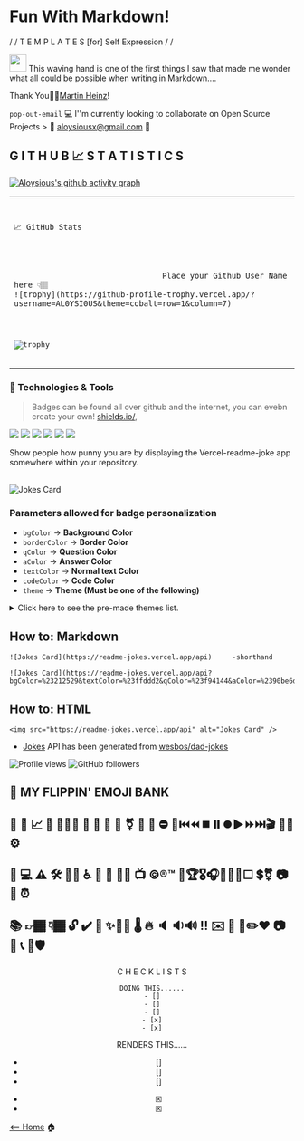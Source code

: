 # Fun With Markdown!

/ /  T E M P L A T E S   [for] Self Expression / /

<img src="https://raw.githubusercontent.com/MartinHeinz/MartinHeinz/master/wave.gif" width="30px"> This waving hand is one of the first things I saw that made me wonder what all  could be possible when writing in Markdown....

Thank You🙏🏾[Martin Heinz](https://github.com/MartinHeinz)!

`pop-out-email` :computer: I''m currently looking to collaborate on Open Source Projects > :email: [aloysiousx@gmail.com](mailto:aloysiousx@gmail.com) :email:

## G I T H U B 📈 S T A T I S T I C S
[![Aloysious's github activity graph](https://activity-graph.herokuapp.com/graph?username=AL0YSI0US&theme=redical)](https://github.com/AL0YSI0US/github-readme-activity-graph)

<table><tr><td>
<pre>

````
📈 GitHub Stats 




                                Place your Github User Name here 👇🏽
![trophy](https://github-profile-trophy.vercel.app/?username=AL0YSI0US&theme=cobalt=row=1&column=7)
                                                      
````

![trophy](https://github-profile-trophy.vercel.app/?username=AL0YSI0US&theme=cobalt=row=1&column=7)
</pre>
</td></tr></table>

### 🔧 Technologies & Tools

> Badges can be found all over github and the internet, you can evebn create your own! [shields.io/](https://shields.io/),

![](https://img.shields.io/badge/OS-Linux-informational?style=flat&logo=linux&logoColor=white&color=2bbc8a) ![](https://img.shields.io/badge/Shell-Bash-informational?style=flat&logo=gnu-bash&logoColor=white&color=2bbc8a)  ![](https://img.shields.io/badge/Code-Vue-informational?style=flat&logo=vue.js&logoColor=white&color=2bbc8a) ![](https://img.shields.io/badge/Tools-Docker-informational?style=flat&logo=docker&logoColor=white&color=2bbc8a) ![](https://img.shields.io/badge/Tools-Red_Hat_OpenShift-informational?style=flat&logo=red-hat-open-shift&logoColor=white&color=2bbc8a) ![](https://img.shields.io/badge/Tools-Kubernetes-informational?style=flat&logo=kubernetes&logoColor=white&color=2bbc8a)

Show people how punny you are by displaying the Vercel-readme-joke app somewhere within your repository.<br><br>

![Jokes Card](https://readme-jokes.vercel.app/api?bgColor=%23073b4c&textColor=%2306d6a0&aColor=%2306d6a0&borderColor=%2306d6a0)

### Parameters allowed for badge personalization
- `bgColor` → **Background Color**
- `borderColor` → **Border Color**
- `qColor` → **Question Color**
- `aColor` → **Answer Color**
- `textColor` → **Normal text Color**
- `codeColor` → **Code Color**
- `theme` → **Theme (Must be one of the following)**
<details>

<summary>Click here to see the pre-made themes list.</summary>
<br/>

- `default`
- `algolia`
- `ayu-mirage`
- `bear`
- `blue-green`
- `blueberry`
- `buefy`
- `calm`
- `cobalt`
- `darcula`
- `daySky`
- `default`
- `dracula`
- `flag-india`
- `gotham`
- `gradientBlue`
- `graywhite`
- `gruvbox`
- `halloween`
- `material-palenight`
- `merko`
- `monokai`
- `nightowl`
- `omni`
- `onedark`
- `pinkish`
- `prussian`
- `radical`
- `react`
- `solarized-dark`
- `solarized-light`
- `solidBlue`
- `synthwave`
- `tokyonight`
- `vue-dark`
- `vue`
- `watermelon`
- `random [randomly selects a theme from above]`
</details>


## How to: Markdown
````
![Jokes Card](https://readme-jokes.vercel.app/api)     -shorthand 

![Jokes Card](https://readme-jokes.vercel.app/api?bgColor=%23212529&textColor=%23ffddd2&qColor=%23f94144&aColor=%2390be6d&borderColor=%23f9c74f&codeColor=%23f9c74f)

````
## How to: HTML

````
<img src="https://readme-jokes.vercel.app/api" alt="Jokes Card" />
````

+ [Jokes](https://github.com/ABSphreak/readme-jokes/blob/master/src/jokes.json) API has been generated from [wesbos/dad-jokes](https://github.com/wesbos/dad-jokes)

![Profile views](https://gpvc.arturio.dev/AL0YSI0US) ![GitHub followers](https://img.shields.io/github/followers/AL0YSI0US.svg?style=social&label=Follow&maxAge=2592000) 


## 🦄 MY FLIPPIN' EMOJI BANK 

💯 🤣 📈 🔘 🚶🏿‍♂️ 🚀 🕺 🚧 💾  ⚧ 💌 🎵 ⛔ 🎦⏮️⏪⏹️⏸️⏺️▶️⏩⏭️🎬 🤝🏼 ⚙️
-

💼 💻 ⚠️ 🛠️ ✊🏾 ♿  📁 💎 🏳️‍🌈 📺 ©️®️™️ 🥇🏆🎖️🎧🎹🧩🎯☐ 💲⚧  📷 💬 ⏰  
-

📚 👉🏾 👇🏾  🔓 ✔️ 🎨 ✨✊🏿 🌡️ 🔥 🔈 🔉🔊 ‼️ ✉️ 🌟 🔧✏️❤️ 📷 🌈 📞 📌🛡️ 
-

<div align="center">
  
C H E C K L I S T S

````
DOING THIS......
- []
- []
- []
- [x]
- [x]
````

RENDERS THIS......

- []
- []
- []
- [x]
- [x]

</div>


[<== Home](README.md) 🏠

